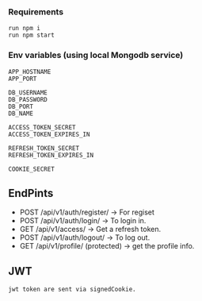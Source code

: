 ### Requirements

    run npm i
    run npm start

### Env variables (using local Mongodb service)

    APP_HOSTNAME
    APP_PORT

    DB_USERNAME
    DB_PASSWORD
    DB_PORT
    DB_NAME

    ACCESS_TOKEN_SECRET
    ACCESS_TOKEN_EXPIRES_IN

    REFRESH_TOKEN_SECRET
    REFRESH_TOKEN_EXPIRES_IN

    COOKIE_SECRET

## EndPints

-   POST    /api/v1/auth/register/  -> For regiset
-   POST    /api/v1/auth/login/     -> To login in.
-   GET     /api/v1/access/         -> Get a refresh token.
-   POST    /api/v1/auth/logout/    -> To log out.
-   GET     /api/v1/profile/ (protected) -> get the profile info.

## JWT 
    jwt token are sent via signedCookie.



